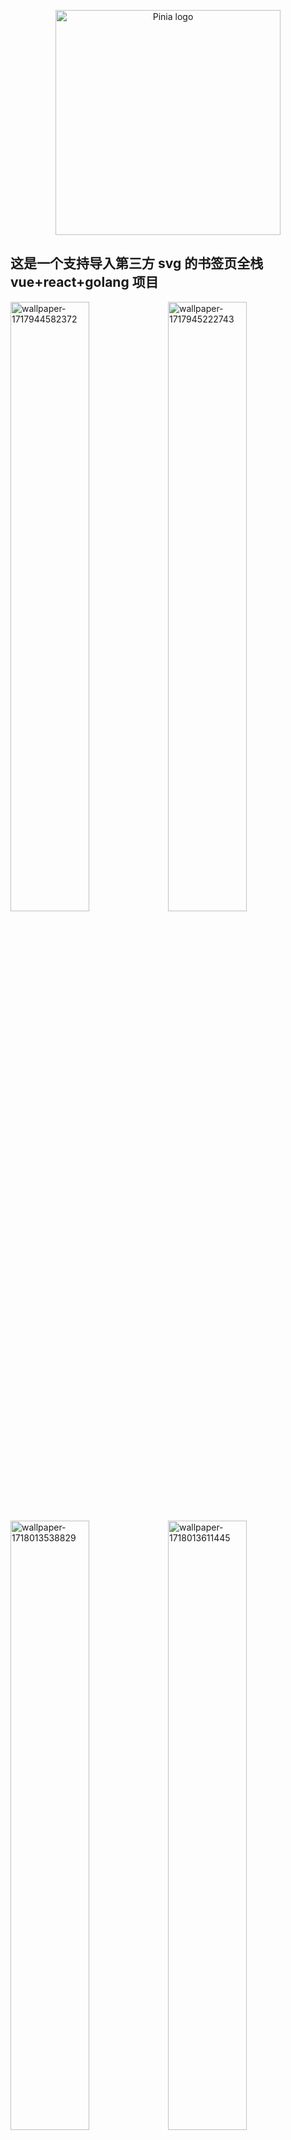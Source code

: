 <p align="center">
  <a href="https://redli.cn" target="_blank" rel="noopener noreferrer">
    <img width="360" src="lychees-web\public\lychees.svg" alt="Pinia logo">
  </a>
</p>

## 这是一个支持导入第三方 svg 的书签页全栈 vue+react+golang 项目

<img src="assets\wallpaper-1717944582372.jpg" alt="wallpaper-1717944582372" style="width:50%;" /><img src="assets\wallpaper-1717945222743.jpg" alt="wallpaper-1717945222743" style="width:50%;" />
<img src="assets\wallpaper-1718013538829.jpg" alt="wallpaper-1718013538829" style="width:50%;" /><img src="assets\wallpaper-1718013611445.jpg" alt="wallpaper-1718013611445" style="width:50%;" />
<img src="assets\191938.jpg" alt="191938" />



通过 svg 的可以鼠标悬停切换logo中间的白色变为黑色 个性化你的标签页

<img src="assets\b9beae3986bf781abe93c5c78e6a3516.png" alt="b9beae3986bf781abe93c5c78e6a3516" /><img src="assets\屏幕截图 2024-06-09 223537.jpg" alt="屏幕截图 2024-06-09 223537" />



单色 svg，直接可以使用阿里字库移除颜色

多色 svg，把需要控制变色的路径移除 fill 属性 通过 css 控制变色

#### 示例 svg 代码

```xml
<svg t="1717943897408" class="icon" viewBox="0 0 1024 1024" version="1.1" xmlns="http://www.w3.org/2000/svg" p-id="1872"
    width="200" height="200">
    <path
        d="M732.884976 369.62096a399.444957 399.444957 0 0 0 233.642975 75.093992v-168.319982c-16.511998 0-32.938996-1.707-49.066995-5.162999v132.436986a399.487957 399.487957 0 0 1-233.684974-75.049992V671.999928c0 171.775982-138.751985 310.996967-309.887967 310.996966a307.626967 307.626967 0 0 1-172.500982-52.607994A308.394967 308.394967 0 0 0 422.95501 1023.99989c171.135982 0 309.929967-139.220985 309.929966-311.039967V369.66396z m60.501994-169.727981a234.879975 234.879975 0 0 1-60.501994-137.300986V40.959996H686.379981a235.562975 235.562975 0 0 0 107.007989 158.932983zM309.632022 798.634914a141.994985 141.994985 0 0 1-28.927997-86.143991 141.994985 141.994985 0 0 1 184.74698-135.594985v-171.989981a311.509967 311.509967 0 0 0-49.023995-2.858v133.887985A141.994985 141.994985 0 0 0 231.68003 671.530928c0 55.551994 31.700997 103.679989 77.951992 127.103986z"
        fill="#FF004F" p-id="1873"></path>
    <path
        d="M683.775982 328.660965a399.529957 399.529957 0 0 0 233.684974 75.050992V271.274971a234.367975 234.367975 0 0 1-124.073986-71.381992A235.604975 235.604975 0 0 1 686.378981 40.959996H564.223994v671.999927a142.036985 142.036985 0 0 1-141.738984 141.823985 141.396985 141.396985 0 0 1-112.852988-56.149994 142.292985 142.292985 0 0 1-77.994992-127.102986 141.994985 141.994985 0 0 1 184.74698-135.594986V402.047957c-168.106982 3.499-303.359967 141.354985-303.359967 310.954966 0 84.649991 33.706996 161.364983 88.36299 217.428977a307.626967 307.626967 0 0 0 172.500982 52.607994c171.178982 0 309.887967-139.263985 309.887967-311.039966V328.703965z"
        p-id="1874"></path>
    <!-- 控制变色的路径不要给fill属性 通过css控制变色-->
    <path
        d="M917.460956 271.274971v-35.839996a232.959975 232.959975 0 0 1-124.073986-35.541996 234.111975 234.111975 0 0 0 124.073986 71.381992zM686.379981 40.959996a239.402974 239.402974 0 0 1-2.559999-19.327998V0H515.157v671.999928A141.994985 141.994985 0 0 1 373.420015 813.823913a140.756985 140.756985 0 0 1-63.786993-15.189999 141.396985 141.396985 0 0 0 112.852988 56.149994 142.036985 142.036985 0 0 0 141.738984-141.780985V40.959996h122.154987zM416.42701 402.047957v-38.100996a311.807967 311.807967 0 0 0-42.495995-2.902C202.752033 361.044961 64.000048 500.266946 64.000048 672.042928a310.996967 310.996967 0 0 0 137.386985 258.388972 310.527967 310.527967 0 0 1-88.31999-217.429977c0-169.556982 135.252985-307.454967 303.359967-310.953966z"
        fill="#00F2EA" p-id="1875"></path>
</svg>
```

### 导入 symbol 引用

应该说这才是未来的主流引用svg方式，[查看文章](https://www.iconfont.cn/help/detail?spm=a313x.help_detail.i1.d8d11a391.550b3a81IFTvPQ&helptype=code) 这种用法其实是做了一个svg的集合



# 使用哪个第三方呢？

#### 可以使用iconfont-阿里巴巴矢量图标库 https://www.iconfont.cn/

#### 搜索或者上传图标到阿里巴巴矢量图标库

#### 添加你需要的图标到项目

#### 拷贝项目下面生成的symbol导入链接：

```js
//at.alicdn.com/t/font_********.js
```





# 后端项目

## lychees-server 

需要安装Go语言编译 linux安装教程

```shell
wget https://go.dev/dl/go1.22.2.linux-amd64.tar.gz
#先移除旧的go安装包，再解压到/usr/local/go
rm -rf /usr/local/go && tar -C /usr/local -xzf go1.22.2.linux-amd64.tar.gz
```

命令来安装 Go 语言。如果您已经安装了 Go 语言，请确保 $GOPATH 和 $GOROOT 环境变量已正确设置。

设置环境变量

```shell
export PATH=$PATH:/usr/local/go/bin
```

主要为[gin](https://gin-gonic.com/) + [gorm](https://gorm.io/) 请点击查阅相关文档

token存储需要 [protobuff](https://protobuf.dev/)  请到 proto 文件夹执行命令 `protoc --go_out=./ auth.proto`

邮箱用到 [templ](https://templ.guide/) HTML页面请到 utils 文件夹执行命令 `templ generate`



#### 编译程序，请在 linux 环境下编译

编译需要安装 cbrotli 如果不清楚 cbrotli 是什么，请到utils /website_info.go 注释掉 br 解码相关代码

lychees-server文件夹执行命令go build`编译



#### Prometheus

只统计qps，不需要 Prometheus 请到 middlewares 文件夹下 prometheus.go 注释代码



#### 推荐使用代理 nginx 或者 openresty 

示例

```nginx
server {
    # IP限流
    limit_req_zone $binary_remote_addr zone=ip_limit_api:10m rate=5r/s;
    limit_req zone=ip_limit_api burst=100 nodelay;

    listen 443 ssl;
    http2 on; # 新增这行来启用HTTP/2
    server_name api.lychees.com;
    
    # 修改为你的证书目录
    ssl_certificate /root/ssl/nginx/lychees.com_bundle.crt;
    ssl_certificate_key /root/ssl/nginx/lychees.com.key;

    ssl_session_cache shared:SSL:1m;
    ssl_session_timeout 5m;

    ssl_ciphers HIGH:!aNULL:!MD5;
    ssl_prefer_server_ciphers on;


    location / {
        proxy_pass http://127.0.0.0:8081/;
        proxy_set_header Host $host:$server_port;
        proxy_set_header X-Forwarded-For $remote_addr; # HTTP的请求端真实的IP
        # proxy_set_header X-Forwarded-Proto $scheme; # 为了正确地识别实际用户发出的协议是 http 还是 https
    }
}
```





## 使用方式

1. 安装并启用 redis mongodb postgresql ，请自行查看官方文档安装
2. 修改 `config.yaml`，见 [config.yaml](config.yaml)
3. 修改 Nginx 设置文件
4. 启用程序 (systemd/nohup)

#### systemd

```
vim /etc/systemd/system/lychees-server.service
```

- 创建文件 `/etc/systemd/system/lychees-server.service` (可以自选名字)
- 请替换为正确的路径

```
[Unit]
Description=lychees-server
After=network.target

[Service]
Type=simple
Restart=always
WorkingDirectory=/root/lychees-server/
ExecStart=/root/lychees-server/lychees-server

[Install]
WantedBy=multi-user.target
```



- 刷新后台程序 `systemctl daemon-reload`
- 启用后台程序 `systemctl enable lychees-server.service`
- 禁用后台程序 `systemctl disable lychees-server.service`
- 启动后台程序 `systemctl start lychees-server.service`
- 停止后台程序 `systemctl stop lychees-server.service`
- 检查后台程序状态 `systemctl status lychees-server.service`

#### nohup

- 程序路径执行 `nohup ./lychees-server &`
- 停止程序 `kill -9 1234`，1234 替换程序为 PID

# 前端页面

## lychees-web-account 

[前往查看实例页面](https://account.redli.cn/)

注册账号页面，包含重置密码，修改邮箱

主要是 react + shadcn 请查看官方文档

```shell
# 安装依赖
pnpm i
# 开发模式运行
pnpm run dev
# 打包
pnpm run build
```



## lychees-web

[前往查看实例页面](https://redli.cn/)

书签主页面

主要是 vue + elementPlus 请查看官方文档

```shell
# 安装依赖
pnpm i
# 开发模式运行
pnpm run dev
# 打包
pnpm run build
```

